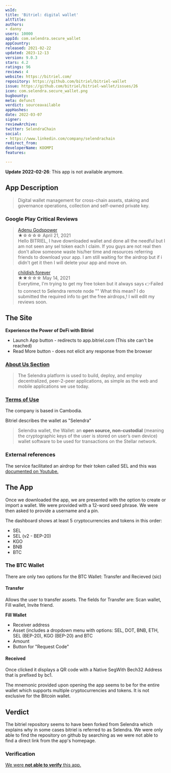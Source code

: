 ```yaml
---
wsId: 
title: 'Bitriel: digital wallet'
altTitle: 
authors:
- danny
users: 10000
appId: com.selendra.secure_wallet
appCountry: 
released: 2021-02-22
updated: 2023-12-13
version: 9.0.3
stars: 4.2
ratings: 96
reviews: 4
website: https://bitriel.com/
repository: https://github.com/bitriel/bitriel-wallet
issue: https://github.com/bitriel/bitriel-wallet/issues/26
icon: com.selendra.secure_wallet.png
bugbounty: 
meta: defunct
verdict: sourceavailable
appHashes: 
date: 2022-03-07
signer: 
reviewArchive: 
twitter: SelendraChain
social:
- https://www.linkedin.com/company/selendrachain
redirect_from: 
developerName: KOOMPI
features: 

---
```


**Update 2022-02-26**: This app is not available anymore.

## App Description

> Digital wallet management for cross-chain assets, staking and governance operations, collection and self-owned private key.

### Google Play Critical Reviews

> [Adenu Godspower](https://play.google.com/store/apps/details?id=com.selendra.secure_wallet&reviewId=gp%3AAOqpTOEPf6mSunioeulwLguo3ysu2Lao7g05WS0I-H72TUETkXEcOZQyLeXImbbHkMVRJfh72nUmBjkrt7SszKk)<br>
  ★☆☆☆☆ April 21, 2021 <br>
       Hello BITRIEL, I have downloaded wallet and done all the needful but I am not seen any sel token each I claim. If you guys are not real then don't allow someone waste his/her time and resources referring friends to download your app. I am still waiting for the airdrop but if i didn't get it then I will delete your app and move on.

> [childish forever](https://play.google.com/store/apps/details?id=com.selendra.secure_wallet&reviewId=gp%3AAOqpTOFWCzaksmVnzqozch6fqafOB8F8a0mqSbOvNQdZxJjuViVPVt-fC-oEFvBDSGx6AwZ7WHQDBL3hkaBPot4)<br>
  ★★☆☆☆ May 14, 2021 <br>
       Everytime, I'm trying to get my free token but it always says 👉Failed to connect to Selendra remote node "" What this mean? I do submitted the required info to get the free airdrops,! I will edit my reviews soon.

## The Site

**Experience the Power of DeFi with Bitriel**

- Launch App button - redirects to app.bitriel.com (This site can't be reached)
- Read More button - does not elicit any response from the browser

### [About Us Section](https://bitriel.com/about)

> The Selendra platform is used to build, deploy, and employ decentralized, peer-2-peer applications, as simple as the web and mobile applications we use today.

### [Terms of Use](https://bitriel.com/termofuse)

The company is based in Cambodia.

Bitriel describes the wallet as "Selendra"

> Selendra wallet, the Wallet: an **open source, non-custodial** (meaning the cryptographic keys of the user is stored on user’s own device) wallet software to be used for transactions on the Stellar network.

### External references

The service facilitated an airdrop for their token called SEL and this was [documented on Youtube.](https://www.youtube.com/watch?v=dWmTA_0LHnc)

## The App

Once we downloaded the app, we are presented with the option to create or import a wallet. We were provided with a 12-word seed phrase. We were then asked to provide a username and a pin. 

The dashboard shows at least 5 cryptocurrencies and tokens in this order:

- SEL
- SEL (v2 - BEP-20)
- KGO
- BNB 
- BTC

### The BTC Wallet

There are only two options for the BTC Wallet: Transfer and Recieved (sic)

#### Transfer

Allows the user to transfer assets. The fields for Transfer are: Scan wallet, Fill wallet, Invite friend.

**Fill Wallet**
- Receiver address
- Asset (includes a dropdown menu with options: SEL, DOT, BNB, ETH, SEL (BEP-20), KGO (BEP-20) and BTC
- Amount
- Button for "Request Code"

#### Received

Once clicked it displays a QR code with a Native SegWith Bech32 Address that is prefixed by bc1.

The mnemonic provided upon opening the app seems to be for the entire wallet which supports multiple cryptocurrencies and tokens. It is not exclusive for the Bitcoin wallet.

## Verdict

The bitriel repository seems to have been forked from Selendra which explains why in some cases bitriel is referred to as Selendra. We were only able to find the repository on github by searching as we were not able to find a direct link from the app's homepage. 

### Verification
[We were **not able to verify** this app.](https://github.com/bitriel/bitriel-wallet/issues/26)
